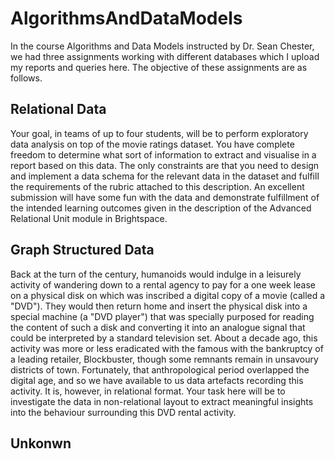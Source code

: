 # AlgorithmsAndDataModels
In the course Algorithms and Data Models instructed by Dr. Sean Chester, we had three assignments working with different databases which I upload my reports and queries here. The objective of these assignments are as follows.

## Relational Data
Your goal, in teams of up to four students, will be to perform exploratory data analysis on top of the movie ratings dataset. You have complete freedom to determine what sort of information to extract and visualise in a report based on this data. The only constraints are that you need to design and implement a data schema for the relevant data in the dataset and fulfill the requirements of the rubric attached to this description.
An excellent submission will have some fun with the data and demonstrate fulfillment of the intended learning outcomes given in the description of the Advanced Relational Unit module in Brightspace.

## Graph Structured Data
Back at the turn of the century, humanoids would indulge in a leisurely activity of wandering down to a rental agency to pay for a one week lease on a physical disk on which was inscribed a digital copy of a movie (called a "DVD"). They would then return home and insert the physical disk into a special machine (a "DVD player") that was specially purposed for reading the content of such a disk and converting it into an analogue signal that could be interpreted by a standard television set. About a decade ago, this activity was more or less eradicated with the famous with the bankruptcy of a leading retailer, Blockbuster, though some remnants remain in unsavoury districts of town. Fortunately, that anthropological period overlapped the digital age, and so we have available to us data artefacts recording this activity. It is, however, in relational format. Your task here will be to investigate the data in non-relational layout to extract meaningful insights into the behaviour surrounding this DVD rental activity.

## Unkonwn
